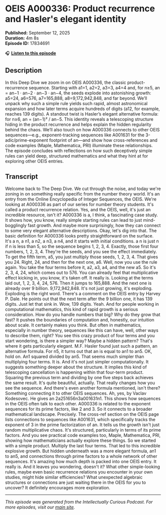 # OEIS A000336: Product recurrence and Hasler's elegant identity

**Published:** September 12, 2025  
**Duration:** 4m 8s  
**Episode ID:** 17834691

🎧 **[Listen to this episode](https://intellectuallycurious.buzzsprout.com/2529712/episodes/17834691-oeis-a000336-product-recurrence-and-hasler's-elegant-identity)**

## Description

In this Deep Dive we zoom in on OEIS A000336, the classic product-recurrence sequence. Starting with a1=1, a2=2, a3=3, a4=4 and, for n≥5, an = an−1 · an−2 · an−3 · an−4, the seeds explode into astonishing growth: a5=24, a6=576, a7=165,888, a8=9,172,942,848, and far beyond. We’ll unpack why such a simple rule yields such rapid, almost astronomical expansion and how later terms acquire hundreds of digits (a12, for example, reaches 139 digits). A standout twist is Hasler’s elegant alternative formula: for n≥6, an = (an−1)² / an−5. This identity reveals a telescoping structure hiding in the product recurrence and helps explain the hidden regularity behind the chaos. We’ll also touch on how A000336 connects to other OEIS sequences—e.g., exponent-tracking sequences like A001631 for the 3-adic/prime-exponent footprint of an—and show how cross-references and code examples (Maple, Mathematica, PRI) illuminate these relationships. The episode concludes with reflections on how such deceptively simple rules can yield deep, structured mathematics and what they hint at for exploring other OEIS entries.

## Transcript

Welcome back to The Deep Dive. We cut through the noise, and today we're zoning in on something really specific from the number theory world. It's an entry from the Online Encyclopedia of Integer Sequences, the OEIS. We're looking at A000336 as part of our series for number theory students. It's called a product recurrence relation. Yes, and the OEIS, well, it's just an incredible resource, isn't it? A000336 is a, I think, a fascinating case study. It shows how, you know, really simple starting rules can lead to just mind-bogglingly fast growth. And maybe more surprisingly, how they can connect to some very elegant alternative descriptions. Okay, let's dig into that. The basic definition for A000336 looks pretty straightforward on the surface. It's a n, a n1, a n2, a n3, a n4, and it starts with initial conditions. a n is just n if n is less than 5, so the sequence begins 1, 2, 3, 4. Exactly, those first four numbers, 1, 2, 3, 4. They're the seeds, and you see the effect immediately. To get the fifth term, a5, you just multiply those seeds, 1, 2, 3, 4. That gives you 24. Right, 24, and then for the next one, a6. Well, now you use the rule again. You take the four terms before it, a2, a3, a4, and the new a5. So it's 2, 3, 4, 24, which comes out to 576. You can already feel that multiplicative effect kicking in, you know, it's taken off. It really is. Looking at the terms laid out, 1, 2, 3, 4, 24, 576. Then it jumps to 165,888. And the next one is already over 9 billion. 9,172,942,848. It's not just growing, it's exploding. Exploding is the right word. There's a comment on the OEIS entry by Harvey P. Dale. He points out that the next term after the 9 billion one, it has 139 digits. Just let that sink in. Wow, 139 digits. Yeah. And for people working in computational mathematics, this kind of rapid growth is a serious consideration. How do you handle numbers that big? Why do they grow that fast? It pushes the boundaries of computation and, honestly, our intuition about scale. It certainly makes you think. But often in mathematics, especially in number theory, sequences like this can have, well, other ways to describe them, right? You see this crazy product of four terms and you start wondering, is there a simpler way? Maybe a hidden pattern? That's where it gets particularly elegant. M.F. Hasler found just such a pattern, an alternative formula. For n5, it turns out that an is equal to an1 to an5. OK, hold on. An1 squared divided by an5. That seems much simpler than multiplying four terms. It is. And it's not just simpler computationally. It suggests something deeper about the structure. It implies this kind of telescoping cancellation is happening within that four-term product. Squaring the previous term and dividing by one five steps back achieves the same result. It's quite beautiful, actually. That really changes how you see the sequence. And there's even another formula mentioned, isn't there? Something connecting it to other OEIS sequences. Ah, yes, by Vaclav Kodesovec. He gives an 2a251656n3a001631n1. This shows how sequences in the OEIS often talk to each other. A000336 is related to the exponent sequences for its prime factors, like 2 and 3. So it connects to a broader mathematical landscape. Precisely. The cross-ref section on the OEIS page lists connections to sequences like A001631, which specifically tracks the exponent of 3 in the prime factorization of an. It tells us the growth isn't just random multiplicative chaos. It's structured, particularly in terms of its prime factors. And you see practical code examples too, Maple, Mathematica, PRI, showing how mathematicians actually explore these things. So we started with a simple product. Multiply the last four terms. That led to this incredible explosive growth. But hidden underneath was a more elegant formula, an1 to an5, and connections through prime factors to a whole network of other sequences. It's amazing how much depth is packed into one OEIS entry. It really is. And it leaves you wondering, doesn't it? What other simple-looking rules, maybe even basic recurrence relations you encounter in your own studies, might hide similar efficiencies? What unexpected algebraic structures or connections are just waiting there in the OEIS for you to uncover? It definitely encourages more exploration.

---
*This episode was generated from the Intellectually Curious Podcast. For more episodes, visit our [main site](https://intellectuallycurious.buzzsprout.com).*
